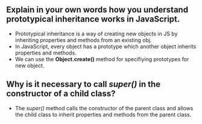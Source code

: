 ## Explain in your own words how you understand prototypical inheritance works in JavaScript.
- Prototypical inheritance is a way of creating new objects in JS by inheriting properties and methods from an existing obj.
- In JavaScript, every object has a prototype which another object inherits properties and methods.
- We can use the **Object.create()** method for specifiying  prototypes for new object.

## Why is it necessary to call *super()* in the constructor of a child class?
-  The *super()* method calls the constructor of the parent class and allows the child class to inherit properties and methods from the parent class.